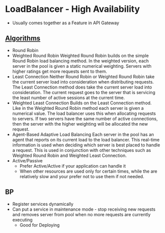 # LoadBalancer - High Availability

- Usually comes together as a Feature in API Gateway

## [Algorithms](https://kemptechnologies.com/load-balancer/load-balancing-algorithms-techniques/)

- Round Robin
- Weighted Round Robin
  Weighted Round Robin builds on the simple Round Robin load balancing method. In the weighted version, each server in the pool is given a static numerical weighting. Servers with higher ratings get more requests sent to them.
- Least Connection
  Neither Round Robin or Weighted Round Robin take the current server load into consideration when distributing requests. The Least Connection method does take the current server load into consideration. The current request goes to the server that is servicing the least number of active sessions at the current time.
- Weighted Least Connection
  Builds on the Least Connection method. Like in the Weighted Round Robin method each server is given a numerical value. The load balancer uses this when allocating requests to servers. If two servers have the same number of active connections, then the server with the higher weighting will be allocated the new request.
- Agent-Based Adaptive Load Balancing
  Each server in the pool has an agent that reports on its current load to the load balancer. This real-time information is used when deciding which server is best placed to handle a request. This is used in conjunction with other techniques such as Weighted Round Robin and Weighted Least Connection.
- Active/Passive
  - Prefer Active/Active if your application can handle it
  - When other resources are used only for certain times, while the are relatively slow and your prefer not to use them if not needed.

## BP

- Register services dynamically
- Can put a service in maintenance mode - stop receiving new requests and removes server from pool when no more requests are currently executing
  - Good for Deploying
